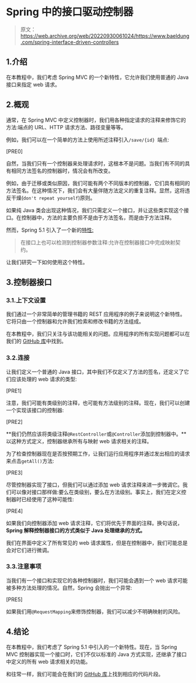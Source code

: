 # Spring 中的接口驱动控制器

> 原文：<https://web.archive.org/web/20220930061024/https://www.baeldung.com/spring-interface-driven-controllers>

## 1.介绍

在本教程中，我们考虑 Spring MVC 的一个新特性，它允许我们使用普通的 Java 接口来指定 web 请求。

## 2.概观

通常，在 Spring MVC 中定义控制器时，我们用各种指定请求的注释来修饰它的方法:端点的 URL、HTTP 请求方法、路径变量等等。

例如，我们可以在一个简单的方法上使用所述注释引入`/save/{id} `端点:

[PRE0]

自然，当我们只有一个控制器来处理请求时，这根本不是问题。当我们有不同的具有相同方法签名的控制器时，情况会有所改变。

例如，由于迁移或类似原因，我们可能有两个不同版本的控制器，它们具有相同的方法签名。在这种情况下，我们会有大量伴随方法定义的重复注释。显然，这将违反干燥(`don't repeat yourself`)原则。

如果纯 Java 类会出现这种情况，我们只需定义一个接口，并让这些类实现这个接口。在控制器中，方法的主要负担不是由于方法签名，而是由于方法注释。

然而，Spring 5.1 引入了一个新的[特性:](https://web.archive.org/web/20220628093309/https://github.com/spring-projects/spring-framework/wiki/What%27s-New-in-Spring-Framework-5.x#general-web-revision-1)

> 在接口上也可以检测到控制器参数注释:允许在控制器接口中完成映射契约。

让我们研究一下如何使用这个特性。

## 3.控制器接口

### 3.1.上下文设置

我们通过一个非常简单的管理书籍的 REST 应用程序的例子来说明这个新特性。它将只由一个控制器和允许我们检索和修改书籍的方法组成。

在本教程中，我们只关注与该功能相关的问题。应用程序的所有实现问题都可以在我们的 [GitHub 库](https://web.archive.org/web/20220628093309/https://github.com/eugenp/tutorials/tree/master/spring-web-modules/spring-5-mvc)中找到。

### 3.2.连接

让我们定义一个普通的 Java 接口，其中我们不仅定义了方法的签名，还定义了它们应该处理的 web 请求的类型:

[PRE1]

注意，我们可能有类级别的注释，也可能有方法级别的注释。现在，我们可以创建一个实现该接口的控制器:

[PRE2]

**我们仍然应该将类级注释`@RestController`或`@Controller`添加到控制器中。**以这种方式定义，控制器继承所有与映射 web 请求相关的注释。

为了检查控制器现在是否按预期工作，让我们运行应用程序并通过发出相应的请求来点击`getAll()`方法:

[PRE3]

尽管控制器实现了接口，但我们可以通过添加 web 请求注释来进一步微调它。我们可以像对接口那样做:要么在类级别，要么在方法级别。事实上，我们在定义控制器时已经使用了这种可能性:

[PRE4]

如果我们向控制器添加 web 请求注释，它们将优先于界面的注释。换句话说， **Spring 解释控制器接口的方式类似于 Java 处理继承的方式。**

我们在界面中定义了所有常见的 web 请求属性，但是在控制器中，我们可能总是会对它们进行微调。

### 3.3.注意事项

当我们有一个接口和实现它的各种控制器时，我们可能会遇到一个 web 请求可能被多种方法处理的情况。自然，Spring 会抛出一个异常:

[PRE5]

如果我们用`@RequestMapping`来修饰控制器，我们可以减少不明确映射的风险。

## 4.结论

在本教程中，我们考虑了 Spring 5.1 中引入的一个新特性。现在，当 Spring MVC 控制器实现一个接口时，它们不仅以标准的 Java 方式实现，还继承了接口中定义的所有 web 请求相关的功能。

和往常一样，我们可能会在我们的 [GitHub 库](https://web.archive.org/web/20220628093309/https://github.com/eugenp/tutorials/tree/master/spring-web-modules/spring-5-mvc)上找到相应的代码片段。